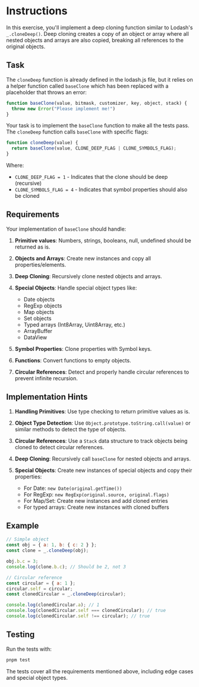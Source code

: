 # Instructions

In this exercise, you'll implement a deep cloning function similar to Lodash's `_.cloneDeep()`. Deep cloning creates a copy of an object or array where all nested objects and arrays are also copied, breaking all references to the original objects.

## Task

The `cloneDeep` function is already defined in the lodash.js file, but it relies on a helper function called `baseClone` which has been replaced with a placeholder that throws an error:

```javascript
function baseClone(value, bitmask, customizer, key, object, stack) {
  throw new Error("Please implement me!")
}
```

Your task is to implement the `baseClone` function to make all the tests pass. The `cloneDeep` function calls `baseClone` with specific flags:

```javascript
function cloneDeep(value) {
  return baseClone(value, CLONE_DEEP_FLAG | CLONE_SYMBOLS_FLAG);
}
```

Where:
- `CLONE_DEEP_FLAG = 1` - Indicates that the clone should be deep (recursive)
- `CLONE_SYMBOLS_FLAG = 4` - Indicates that symbol properties should also be cloned

## Requirements

Your implementation of `baseClone` should handle:

1. **Primitive values**: Numbers, strings, booleans, null, undefined should be returned as is.

2. **Objects and Arrays**: Create new instances and copy all properties/elements.

3. **Deep Cloning**: Recursively clone nested objects and arrays.

4. **Special Objects**: Handle special object types like:
   - Date objects
   - RegExp objects
   - Map objects
   - Set objects
   - Typed arrays (Int8Array, Uint8Array, etc.)
   - ArrayBuffer
   - DataView

5. **Symbol Properties**: Clone properties with Symbol keys.

6. **Functions**: Convert functions to empty objects.

7. **Circular References**: Detect and properly handle circular references to prevent infinite recursion.

## Implementation Hints

1. **Handling Primitives**: Use type checking to return primitive values as is.

2. **Object Type Detection**: Use `Object.prototype.toString.call(value)` or similar methods to detect the type of objects.

3. **Circular References**: Use a `Stack` data structure to track objects being cloned to detect circular references.

4. **Deep Cloning**: Recursively call `baseClone` for nested objects and arrays.

5. **Special Objects**: Create new instances of special objects and copy their properties:
   - For Date: `new Date(original.getTime())`
   - For RegExp: `new RegExp(original.source, original.flags)`
   - For Map/Set: Create new instances and add cloned entries
   - For typed arrays: Create new instances with cloned buffers

## Example

```javascript
// Simple object
const obj = { a: 1, b: { c: 2 } };
const clone = _.cloneDeep(obj);

obj.b.c = 3;
console.log(clone.b.c); // Should be 2, not 3

// Circular reference
const circular = { a: 1 };
circular.self = circular;
const clonedCircular = _.cloneDeep(circular);

console.log(clonedCircular.a); // 1
console.log(clonedCircular.self === clonedCircular); // true
console.log(clonedCircular.self !== circular); // true
```

## Testing

Run the tests with:

```bash
pnpm test
```

The tests cover all the requirements mentioned above, including edge cases and special object types.
